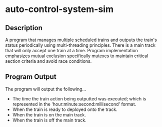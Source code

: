# auto-control-system-sim

## Description
A program that manages multiple scheduled trains and outputs the train's status periodically using multi-threading principles.
There is a main track that will only accept one train at a time. Program implementation emphasizes mutual exclusion specifically mutexes to maintain 
critical section criteria and avoid race conditions.

## Program Output
The program will output the following...
* The time the train action being outputted was executed; which is represented in the 'hour:minute:second:millisecond' format.
* When the train is ready to deployed onto the track.
* When the train is on the main track.
* When the train is off the main track.
